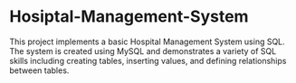 # Hosiptal-Management-System
This project implements a basic Hospital Management System using SQL. The system is created using MySQL and demonstrates a variety of SQL skills including creating tables, inserting values, and defining relationships between tables.
